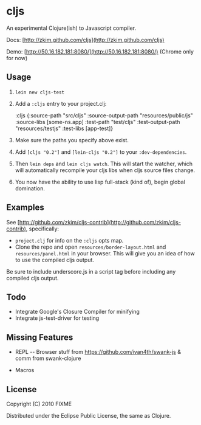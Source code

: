 # cljs

An experimental Clojure(ish) to Javascript compiler.

Docs: [http://zkim.github.com/cljs](http://zkim.github.com/cljs)

Demo: [http://50.16.182.181:8080/](http://50.16.182.181:8080/) (Chrome
only for now)

## Usage

1. `lein new cljs-test`

2. Add a `:cljs` entry to your project.clj:

     
     :cljs {:source-path "src/cljs"
            :source-output-path "resources/public/js"
            :source-libs [some-ns.app]
            :test-path "test/cljs"
            :test-output-path "resources/testjs"
            :test-libs [app-test]}


3. Make sure the paths you specify above exist.

4. Add `[cljs "0.2"]` and `[lein-cljs "0.2"]` to your `:dev-dependencies`.

5. Then `lein deps` and `lein cljs watch`.  This will start the watcher,
which will automatically recompile your cljs libs when cljs source
files change.

6. You now have the ability to use lisp full-stack (kind of), begin
global domination.


## Examples

See
[http://github.com/zkim/cljs-contrib](http://github.com/zkim/cljs-contrib),
specifically:
* `project.clj` for info on the `:cljs` opts map.
* Clone the repo and open `resources/border-layout.html` and
`resources/panel.html` in your browser.  This will give you an idea of
 how to use the compiled cljs output.

Be sure to include underscore.js in a script tag before including any
compiled cljs output.

## Todo

* Integrate Google's Closure Compiler for minifying
* Integrate js-test-driver for testing

## Missing Features

* REPL -- Browser stuff from https://github.com/ivan4th/swank-js &
  comm from swank-clojure

* Macros

## License

Copyright (C) 2010 FIXME

Distributed under the Eclipse Public License, the same as Clojure.
